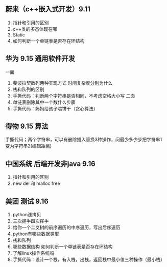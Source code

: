 ## 蔚来（c++嵌入式开发）9.11
1. 指针和引用的区别
2. c++类的多态体现在哪
3. Static
4. 如何判断一个单链表是否存在环结构

## 华为 9.15 通用软件开发
一面
1. 斐波拉契数列两种实现方式 时间复杂度分别为什么
2. 栈和队列的区别
3. 手撕代码：判断两个字符串是否相同，不考虑空格大小写
二面
1. 单链表删除其中一个数什么步骤
2. 手撕代码：妈妈给孩子喂饼干（贪心算法）

## 得物 9.15 算法
手撕代码；两个字符串，可以有删除插入替换3种操作，问最少多少步把字符串1变为字符串2(编辑距离)

## 中国系统 后端开发非java 9.16
1. 指针和引用的区别
2. new del 和 malloc free

## 美团 测试 9.16
1. python浅拷贝
2. 三次握手四次挥手
3. 给你一个二叉树的前序遍历的中序遍历，写出后序遍历
4. python有哪些数据类型
5. 栈和队列
6. 哪些数据结构 如何判断一个单链表是否存在环结构
7. 了解linux操作系统吗
8. 手撕代码：设计一个栈，有入栈，出栈，返回栈中最小值三种操作（最小栈）
